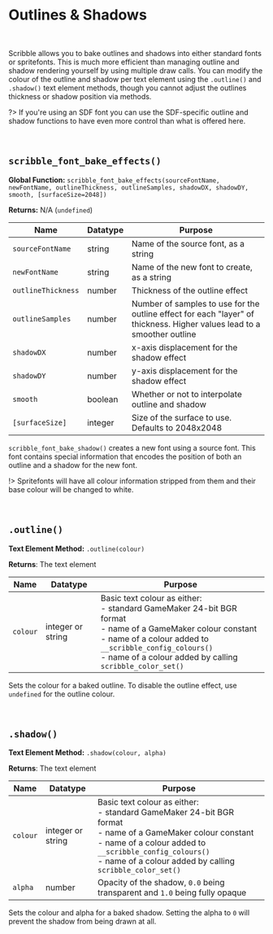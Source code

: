 # Outlines & Shadows

&nbsp;

Scribble allows you to bake outlines and shadows into either standard fonts or spritefonts. This is much more efficient than managing outline and shadow rendering yourself by using multiple draw calls. You can modify the colour of the outline and shadow per text element using the `.outline()` and `.shadow()` text element methods, though you cannot adjust the outlines thickness or shadow position via methods.

?> If you're using an SDF font you can use the SDF-specific outline and shadow functions to have even more control than what is offered here.

&nbsp;

## `scribble_font_bake_effects()`

**Global Function:** `scribble_font_bake_effects(sourceFontName, newFontName, outlineThickness, outlineSamples, shadowDX, shadowDY, smooth, [surfaceSize=2048])`

**Returns:** N/A (`undefined`)

|Name              |Datatype|Purpose                                                                                                                |
|------------------|--------|-----------------------------------------------------------------------------------------------------------------------|
|`sourceFontName`  |string  |Name of the source font, as a string                                                                                   |
|`newFontName`     |string  |Name of the new font to create, as a string                                                                            |
|`outlineThickness`|number  |Thickness of the outline effect                                                                                        |
|`outlineSamples`  |number  |Number of samples to use for the outline effect for each "layer" of thickness. Higher values lead to a smoother outline|
|`shadowDX`        |number  |x-axis displacement for the shadow effect                                                                              |
|`shadowDY`        |number  |y-axis displacement for the shadow effect                                                                              |
|`smooth`          |boolean |Whether or not to interpolate outline and shadow                                                                       |
|`[surfaceSize]`   |integer |Size of the surface to use. Defaults to 2048x2048                                                                      |

`scribble_font_bake_shadow()` creates a new font using a source font. This font contains special information that encodes the position of both an outline and a shadow for the new font.

!> Spritefonts will have all colour information stripped from them and their base colour will be changed to white.

&nbsp;

## `.outline()`

**Text Element Method:** `.outline(colour)`

**Returns**: The text element

|Name    |Datatype         |Purpose                                                                                                                                                                                                                                   |
|--------|-----------------|------------------------------------------------------------------------------------------------------------------------------------------------------------------------------------------------------------------------------------------|
|`colour`|integer or string|Basic text colour as either:<br>- standard GameMaker 24-bit BGR format<br>- name of a GameMaker colour constant<br>- name of a colour added to `__scribble_config_colours()`<br>- name of a colour added by calling `scribble_color_set()`|

Sets the colour for a baked outline. To disable the outline effect, use `undefined` for the outline colour.

&nbsp;

## `.shadow()`

**Text Element Method:** `.shadow(colour, alpha)`

**Returns**: The text element

|Name    |Datatype         |Purpose                                                                                                                                                                                                                                   |
|--------|-----------------|------------------------------------------------------------------------------------------------------------------------------------------------------------------------------------------------------------------------------------------|
|`colour`|integer or string|Basic text colour as either:<br>- standard GameMaker 24-bit BGR format<br>- name of a GameMaker colour constant<br>- name of a colour added to `__scribble_config_colours()`<br>- name of a colour added by calling `scribble_color_set()`|
|`alpha` |number           |Opacity of the shadow, `0.0` being transparent and `1.0` being fully opaque                                                                                                                                                               |

Sets the colour and alpha for a baked shadow. Setting the alpha to `0` will prevent the shadow from being drawn at all.